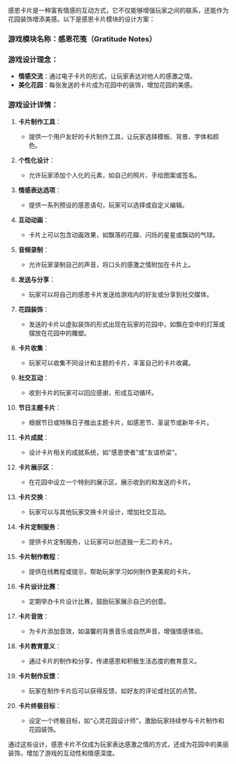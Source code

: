 感恩卡片是一种富有情感的互动方式，它不仅能够增强玩家之间的联系，还能作为花园装饰增添美感。以下是感恩卡片模块的设计方案：

### 游戏模块名称：感恩花笺（Gratitude Notes）

### 游戏设计理念：
- **情感交流**：通过电子卡片的形式，让玩家表达对他人的感激之情。
- **美化花园**：每张发送的卡片成为花园中的装饰，增加花园的美感。

### 游戏设计详情：

1. **卡片制作工具**：
   - 提供一个用户友好的卡片制作工具，让玩家选择模板、背景、字体和颜色。

2. **个性化设计**：
   - 允许玩家添加个人化的元素，如自己的照片、手绘图案或签名。

3. **情感表达选项**：
   - 提供一系列预设的感恩语句，玩家可以选择或自定义编辑。

4. **互动动画**：
   - 卡片上可以包含动画效果，如飘落的花瓣、闪烁的星星或飘动的气球。

5. **音频录制**：
   - 允许玩家录制自己的声音，将口头的感激之情附加在卡片上。

6. **发送与分享**：
   - 玩家可以将自己的感恩卡片发送给游戏内的好友或分享到社交媒体。

7. **花园装饰**：
   - 发送的卡片以虚拟装饰的形式出现在玩家的花园中，如飘在空中的灯笼或摆放在花园中的雕塑。

8. **卡片收集**：
   - 玩家可以收集不同设计和主题的卡片，丰富自己的卡片收藏。

9. **社交互动**：
   - 收到卡片的玩家可以回应感谢，形成互动循环。

10. **节日主题卡片**：
    - 根据节日或特殊日子推出主题卡片，如感恩节、圣诞节或新年卡片。

11. **卡片成就**：
    - 设计卡片相关的成就系统，如“感恩使者”或“友谊桥梁”。

12. **卡片展示区**：
    - 在花园中设立一个特别的展示区，展示收到的和发送的卡片。

13. **卡片交换**：
    - 玩家可以与其他玩家交换卡片设计，增加社交互动。

14. **卡片定制服务**：
    - 提供卡片定制服务，让玩家可以创造独一无二的卡片。

15. **卡片制作教程**：
    - 提供在线教程或提示，帮助玩家学习如何制作更美观的卡片。

16. **卡片设计比赛**：
    - 定期举办卡片设计比赛，鼓励玩家展示自己的创意。

17. **卡片音效**：
    - 为卡片添加音效，如温馨的背景音乐或自然声音，增强情感体验。

18. **卡片教育意义**：
    - 通过卡片的制作和分享，传递感恩和积极生活态度的教育意义。

19. **卡片制作反馈**：
    - 玩家在制作卡片后可以获得反馈，如好友的评论或社区的点赞。

20. **卡片终极目标**：
    - 设定一个终极目标，如“心灵花园设计师”，激励玩家持续参与卡片制作和花园装饰。

通过这些设计，感恩卡片不仅成为玩家表达感激之情的方式，还成为花园中的美丽装饰，增加了游戏的互动性和情感深度。
